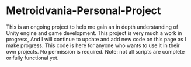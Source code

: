 # Metroidvania-Personal-Project
This is an ongoing project to help me gain an in depth understanding of Unity engine and game development. This project is very much a work in progress, And I will continue to update and add new code on this page as I make progress. This code is here for anyone who wants to use it in their own projects. No permission is required. Note: not all scripts are complete or fully functional yet.
